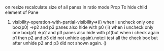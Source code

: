 on resize recalculate size of all panes in ratio mode
Prop To hide child element of Pane


1.   visibility-operation-with-partial-visibility=>(i) when i uncheck only one box(p0) =>p2 and p3  panes also hide with p0 
(ii) when i uncheck only one box(p1) =>p2 and p3  panes also hide with p1(but when i check again p1 then p2 and p3 did not unhide again).note:i test all the check box but after unhide p2 and p3 did not shown again.
()
